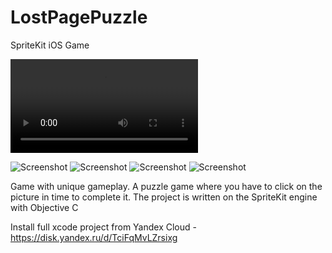 # LostPagePuzzle
SpriteKit iOS Game

![video](Puzzle_XS_5-iphone11.mp4)

![Screenshot](1.jpg)
![Screenshot](2.jpg)
![Screenshot](3.jpg)
![Screenshot](4.jpg)

Game with unique gameplay. A puzzle game where you have to click on the picture in time to complete it. The project is written on the SpriteKit engine with Objective C

Install full xcode project from Yandex Cloud - https://disk.yandex.ru/d/TciFqMvLZrsixg
